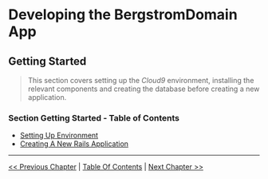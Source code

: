 # Developing the BergstromDomain App #


## Getting Started ##
> This section covers setting up the *Cloud9* environment, installing the relevant components and creating the database before creating a new application.


### Section Getting Started - Table of Contents ###
- [Setting Up Environment](../section_1_getting_started/1_1_setting_up_environment.md)
- [Creating A New Rails Application](../section_1_getting_started/1_2_creating_a_new_rails_application.md)


----------
[<< Previous Chapter](../developing_the_bergstromdomain_app.md) | 
[Table Of Contents](../developing_the_bergstromdomain_app.md) | 
[Next Chapter >>](../section_1_getting_started/1_1_setting_up_environment.md)